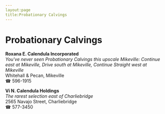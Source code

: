 ```yaml
---
layout:page
title:Probationary Calvings
---
```

# Probationary Calvings

**Roxana E. Calendula Incorporated**  
_You've never seen Probationary Calvings this upscale 
Mikeville: Continue east at Mikeville, Drive south at Mikeville, Continue Straight west at Mikeville_  
Whitehall & Pecan, Mikeville  
☎ 596-1915



**Vi N. Calendula Holdings**  
_The rarest selection east of Charliebridge_  
2565 Navajo Street, Charliebridge  
☎ 577-3450




